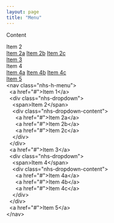```yaml
---
layout: page
title: "Menu"
---
```


Content

<nav class="nhs-h-menu">
<a href="#"><i class="fas fa-home"></i></a>
<div class="nhs-dropdown">
<span>Item 2</span>
  <div class="nhs-dropdown-content">
    <a href="#">Item 2a</a>
    <a href="#">Item 2b</a>
    <a href="#">Item 2c</a>
  </div>
</div>
<a href="#">Item 3</a>
<div class="nhs-dropdown">
<span>Item 4</span>
  <div class="nhs-dropdown-content">
    <a href="#">Item 4a</a>
    <a href="#">Item 4b</a>
    <a href="#">Item 4c</a>
  </div>
</div>
<a href="#">Item 5</a>
</nav>

<div id="code">
&lt;nav class="nhs-h-menu"&gt;<br>
&nbsp; &lt;a href="#"&gt;Item 1&lt;/a&gt;<br>
&nbsp; &lt;div class="nhs-dropdown"&gt;<br>
&nbsp;&nbsp;&nbsp; &lt;span&gt;Item
2&lt;/span&gt;<br>
&nbsp;&nbsp;&nbsp; &lt;div
class="nhs-dropdown-content"&gt;<br>
&nbsp;&nbsp;&nbsp;&nbsp;&nbsp; &lt;a
href="#"&gt;Item 2a&lt;/a&gt;<br>
&nbsp;&nbsp;&nbsp;&nbsp;&nbsp; &lt;a
href="#"&gt;Item 2b&lt;/a&gt;<br>
&nbsp;&nbsp;&nbsp;&nbsp;&nbsp; &lt;a
href="#"&gt;Item 2c&lt;/a&gt;<br>
&nbsp;&nbsp;&nbsp; &lt;/div&gt;<br>
&nbsp; &lt;/div&gt;<br>
&nbsp; &lt;a href="#"&gt;Item 3&lt;/a&gt;<br>
&nbsp; &lt;div class="nhs-dropdown"&gt;<br>
&nbsp;&nbsp;&nbsp; &lt;span&gt;Item
4&lt;/span&gt;<br>
&nbsp;&nbsp;&nbsp; &lt;div
class="nhs-dropdown-content"&gt;<br>
&nbsp;&nbsp;&nbsp;&nbsp;&nbsp; &lt;a
href="#"&gt;Item 4a&lt;/a&gt;<br>
&nbsp;&nbsp;&nbsp;&nbsp;&nbsp; &lt;a
href="#"&gt;Item 4b&lt;/a&gt;<br>
&nbsp;&nbsp;&nbsp;&nbsp;&nbsp; &lt;a
href="#"&gt;Item 4c&lt;/a&gt;<br>
&nbsp;&nbsp;&nbsp; &lt;/div&gt;<br>
&nbsp; &lt;/div&gt;<br>
&nbsp; &lt;a href="#"&gt;Item 5&lt;/a&gt;<br>
&lt;/nav&gt;

</div>

<script>
window.onload = function() {
  document.getElementById('/components/menu').className = 'nhs-fancy2';
};
</script>
